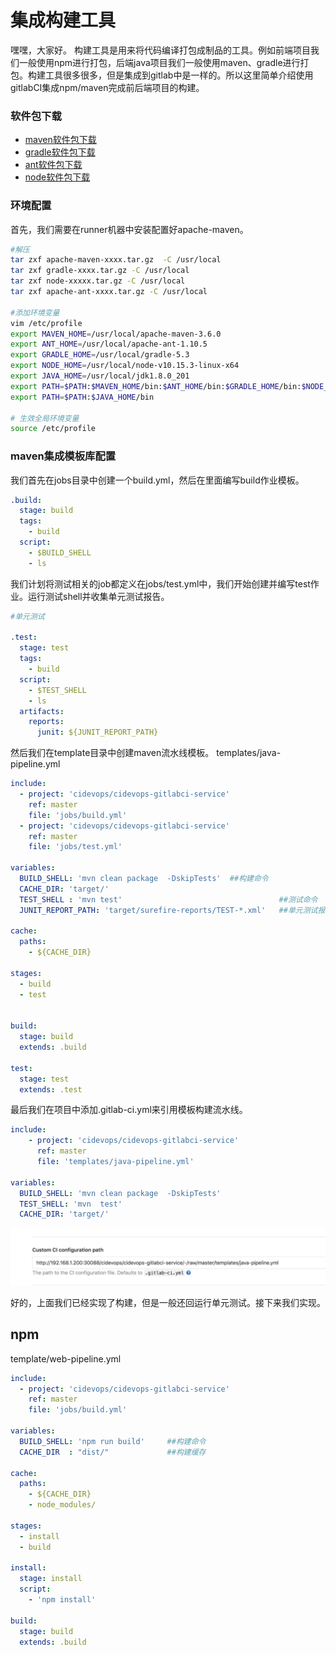 # 集成构建工具

嘿嘿，大家好。 构建工具是用来将代码编译打包成制品的工具。例如前端项目我们一般使用npm进行打包，后端java项目我们一般使用maven、gradle进行打包。构建工具很多很多，但是集成到gitlab中是一样的。所以这里简单介绍使用gitlabCI集成npm/maven完成前后端项目的构建。

### 软件包下载

* [maven软件包下载](http://maven.apache.org/download.cgi)
* [gradle软件包下载](https://downloads.gradle.org/distributions/gradle-5.3-bin.zip)
* [ant软件包下载](https://ant.apache.org/bindownload.cgi)
* [node软件包下载](https://nodejs.org/en/download/)

### 环境配置

首先，我们需要在runner机器中安装配置好apache-maven。

```bash
#解压
tar zxf apache-maven-xxxx.tar.gz  -C /usr/local
tar zxf gradle-xxxx.tar.gz -C /usr/local
tar zxf node-xxxxx.tar.gz -C /usr/local
tar zxf apache-ant-xxxx.tar.gz -C /usr/local

#添加环境变量
vim /etc/profile
export MAVEN_HOME=/usr/local/apache-maven-3.6.0
export ANT_HOME=/usr/local/apache-ant-1.10.5
export GRADLE_HOME=/usr/local/gradle-5.3
export NODE_HOME=/usr/local/node-v10.15.3-linux-x64
export JAVA_HOME=/usr/local/jdk1.8.0_201
export PATH=$PATH:$MAVEN_HOME/bin:$ANT_HOME/bin:$GRADLE_HOME/bin:$NODE_HOME/bin
export PATH=$PATH:$JAVA_HOME/bin

# 生效全局环境变量
source /etc/profile
```

### maven集成模板库配置

我们首先在jobs目录中创建一个build.yml，然后在里面编写build作业模板。

```yaml
.build:
  stage: build
  tags:
    - build
  script: 
    - $BUILD_SHELL
    - ls
```

我们计划将测试相关的job都定义在jobs/test.yml中，我们开始创建并编写test作业。运行测试shell并收集单元测试报告。

```yaml
#单元测试

.test:
  stage: test
  tags:
    - build
  script:
    - $TEST_SHELL
    - ls 
  artifacts:
    reports:
      junit: ${JUNIT_REPORT_PATH}
```

然后我们在template目录中创建maven流水线模板。 templates/java-pipeline.yml

```yaml
include:
  - project: 'cidevops/cidevops-gitlabci-service'
    ref: master
    file: 'jobs/build.yml'
  - project: 'cidevops/cidevops-gitlabci-service'
    ref: master
    file: 'jobs/test.yml'

variables:
  BUILD_SHELL: 'mvn clean package  -DskipTests'  ##构建命令
  CACHE_DIR: 'target/'
  TEST_SHELL : 'mvn test'                                   ##测试命令
  JUNIT_REPORT_PATH: 'target/surefire-reports/TEST-*.xml'   ##单元测试报告

cache:
  paths:
    - ${CACHE_DIR}

stages:
  - build
  - test


build:
  stage: build
  extends: .build

test:
  stage: test
  extends: .test
```

最后我们在项目中添加.gitlab-ci.yml来引用模板构建流水线。

```yaml
include:
    - project: 'cidevops/cidevops-gitlabci-service'
      ref: master
      file: 'templates/java-pipeline.yml'

variables:
  BUILD_SHELL: 'mvn clean package  -DskipTests'  
  TEST_SHELL: 'mvn  test'
  CACHE_DIR: 'target/'
```

![images](../../../.gitbook/assets/01-03%20%282%29.png)

好的，上面我们已经实现了构建，但是一般还回运行单元测试。接下来我们实现。

## npm

template/web-pipeline.yml

```yaml
include:
  - project: 'cidevops/cidevops-gitlabci-service'
    ref: master
    file: 'jobs/build.yml'

variables:
  BUILD_SHELL: 'npm run build'     ##构建命令                                   
  CACHE_DIR  : "dist/"             ##构建缓存

cache:
  paths:
    - ${CACHE_DIR}
    - node_modules/

stages:
  - install
  - build

install:
  stage: install
  script:
    - 'npm install'

build:
  stage: build
  extends: .build
```


